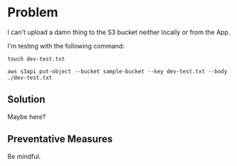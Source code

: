 
# Problem

I can't upload a damn thing to the S3 bucket neither locally or from the App.

I'm testing with the following command:

```
touch dev-test.txt

aws s3api put-object --bucket sample-bucket --key dev-test.txt --body ./dev-test.txt
```

## Solution

Maybe here?

## Preventative Measures

Be mindful.